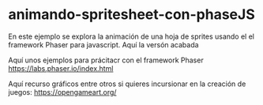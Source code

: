 # animando-spritesheet-con-phaseJS
En este ejemplo se explora la animación de una hoja de sprites usando el el framework Phaser para javascript.
Aquí la versón acabada 

Aquí unos ejemplos para prácitacr con el framework Phaser https://labs.phaser.io/index.html

Aquí recurso gráficos entre otros si quieres incursionar en la creación de juegos: https://opengameart.org/
